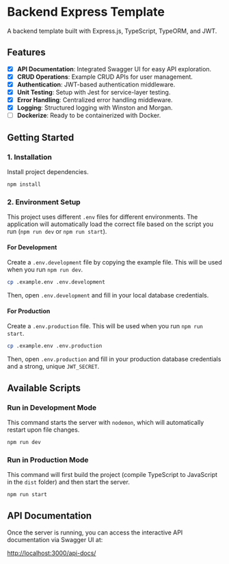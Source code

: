 # Backend Express Template

A backend template built with Express.js, TypeScript, TypeORM, and JWT.

## Features

- [x] **API Documentation**: Integrated Swagger UI for easy API exploration.
- [x] **CRUD Operations**: Example CRUD APIs for user management.
- [x] **Authentication**: JWT-based authentication middleware.
- [x] **Unit Testing**: Setup with Jest for service-layer testing.
- [x] **Error Handling**: Centralized error handling middleware.
- [x] **Logging**: Structured logging with Winston and Morgan.
- [ ] **Dockerize**: Ready to be containerized with Docker.

## Getting Started

### 1. Installation

Install project dependencies.
```bash
npm install
```

### 2. Environment Setup

This project uses different `.env` files for different environments. The application will automatically load the correct file based on the script you run (`npm run dev` or `npm run start`).

#### For Development

Create a `.env.development` file by copying the example file. This will be used when you run `npm run dev`.

```bash
cp .example.env .env.development
```
Then, open `.env.development` and fill in your local database credentials.

#### For Production

Create a `.env.production` file. This will be used when you run `npm run start`.

```bash
cp .example.env .env.production
```
Then, open `.env.production` and fill in your production database credentials and a strong, unique `JWT_SECRET`.

## Available Scripts

### Run in Development Mode
This command starts the server with `nodemon`, which will automatically restart upon file changes.
```bash
npm run dev
```

### Run in Production Mode
This command will first build the project (compile TypeScript to JavaScript in the `dist` folder) and then start the server.
```bash
npm run start
```

## API Documentation

Once the server is running, you can access the interactive API documentation via Swagger UI at:

[http://localhost:3000/api-docs/](http://localhost:3000/api-docs/)
